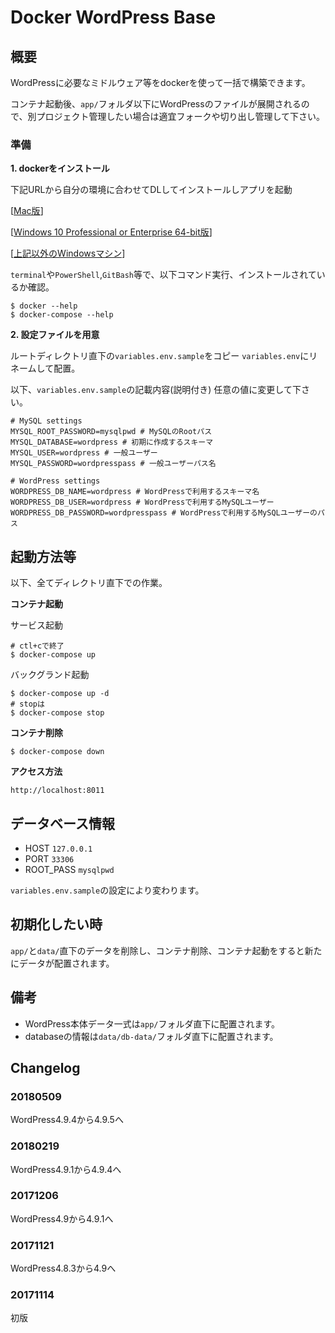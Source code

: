 # Docker WordPress Base

## 概要

WordPressに必要なミドルウェア等をdockerを使って一括で構築できます。

コンテナ起動後、``app/``フォルダ以下にWordPressのファイルが展開されるので、別プロジェクト管理したい場合は適宜フォークや切り出し管理して下さい。

### 準備

__1. dockerをインストール__

下記URLから自分の環境に合わせてDLしてインストールしアプリを起動

[[Mac版](https://download.docker.com/mac/stable/Docker.dmg)]

[[Windows 10 Professional or Enterprise 64-bit版](https://download.docker.com/win/stable/Docker%20for%20Windows%20Installer.exe)]

[[上記以外のWindowsマシン](https://download.docker.com/win/stable/DockerToolbox.exe)]

``terminal``や``PowerShell``,``GitBash``等で、以下コマンド実行、インストールされているか確認。

```
$ docker --help
$ docker-compose --help
```

__2. 設定ファイルを用意__

ルートディレクトリ直下の``variables.env.sample``をコピー
``variables.env``にリネームして配置。

以下、``variables.env.sample``の記載内容(説明付き)
任意の値に変更して下さい。

```
# MySQL settings
MYSQL_ROOT_PASSWORD=mysqlpwd # MySQLのRootパス
MYSQL_DATABASE=wordpress # 初期に作成するスキーマ
MYSQL_USER=wordpress # 一般ユーザー
MYSQL_PASSWORD=wordpresspass # 一般ユーザーパス名

# WordPress settings
WORDPRESS_DB_NAME=wordpress # WordPressで利用するスキーマ名
WORDPRESS_DB_USER=wordpress # WordPressで利用するMySQLユーザー
WORDPRESS_DB_PASSWORD=wordpresspass # WordPressで利用するMySQLユーザーのパス
```

## 起動方法等

以下、全てディレクトリ直下での作業。

__コンテナ起動__

サービス起動

```
# ctl+cで終了
$ docker-compose up
```

バックグランド起動

```
$ docker-compose up -d
# stopは
$ docker-compose stop
```

__コンテナ削除__

```
$ docker-compose down
```

__アクセス方法__

```
http://localhost:8011
```

## データベース情報

* HOST ``127.0.0.1``
* PORT ``33306``
* ROOT_PASS ``mysqlpwd``

``variables.env.sample``の設定により変わります。

## 初期化したい時

``app/``と``data/``直下のデータを削除し、コンテナ削除、コンテナ起動をすると新たにデータが配置されます。

## 備考

* WordPress本体データ一式は``app/``フォルダ直下に配置されます。
* databaseの情報は``data/db-data/``フォルダ直下に配置されます。

## Changelog

### 20180509

WordPress4.9.4から4.9.5へ

### 20180219

WordPress4.9.1から4.9.4へ

### 20171206

WordPress4.9から4.9.1へ

### 20171121

WordPress4.8.3から4.9へ

### 20171114

初版

